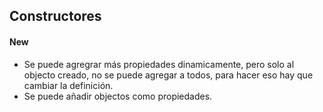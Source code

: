 ## Constructores

#### New

* Se puede agregrar más propiedades dinamicamente, pero solo al objecto creado, no se puede agregar a todos, para hacer eso hay que cambiar la definición. 
* Se puede añadir objectos como propiedades. 